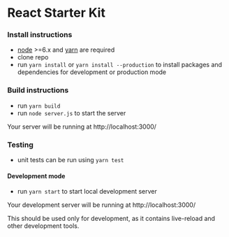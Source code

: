 # React Starter Kit

### Install instructions
- [node](https://nodejs.org/en/download/package-manager/) >=6.x and [yarn](https://yarnpkg.com/lang/en/docs/install/) are required
- clone repo
- run `yarn install` or `yarn install --production` to install packages and dependencies for development or production mode


### Build instructions
- run `yarn build`
- run `node server.js` to start the server

Your server will be running at http://localhost:3000/

### Testing

- unit tests can be run using `yarn test`

#### Development mode
- run `yarn start` to start local development server

Your development server will be running at http://localhost:3000/

This should be used only for development, as it contains live-reload and other development tools.
